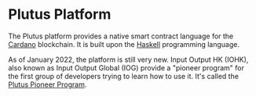 # Plutus Platform

The Plutus platform provides a native smart contract language for the
[Cardano](./cardano.md) blockchain. It is built upon the
[Haskell](./haskell/haskell.md) programming language.

As of January 2022, the platform is still very new. Input Output HK (IOHK), also
known as Input Output Global (IOG) provide a "pioneer program" for the first
group of developers trying to learn how to use it. It's called the [Plutus
Pioneer Program](./plutus-pioneer-program.md).
